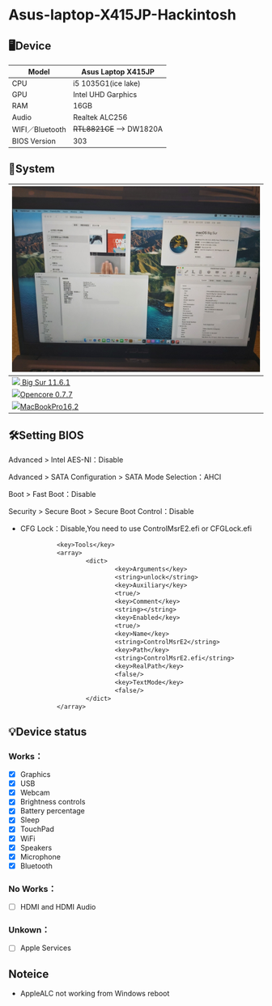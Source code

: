# Asus-laptop-X415JP-Hackintosh

## 🖥️Device
| Model | Asus Laptop X415JP |
|------------|-------------------------------|
| CPU | i5 1035G1(ice lake) |
| GPU | Intel UHD Garphics |
| RAM | 16GB |
| Audio | Realtek ALC256 |
| WIFI／Bluetooth | ~~RTL8821CE~~ --> DW1820A |
| BIOS Version | 303 |

## 📀System

| ![alt text](Hackintosh-X415JP.jpg) |
|------------|
| <a href="https://support.apple.com/zh-tw/HT211896"><img src="https://is4-ssl.mzstatic.com/image/thumb/Purple124/v4/09/59/3d/09593d0e-188a-77eb-4c38-ca40bedd5cff/ProductPageIcon.png/460x0w.webp" height="32px"/> Big Sur 11.6.1 |
| <a href="https://github.com/acidanthera/OpenCorePkg/releases/tag/0.7.7"><img src="https://raw.githubusercontent.com/acidanthera/OpenCorePkg/master/Docs/Logos/LogoApprox.svg" height="34px"/>Opencore 0.7.7 |
| <a href="https://dortania.github.io/OpenCore-Install-Guide/extras/smbios-support.html#how-to-decide"><img src="https://aux.iconspalace.com/uploads/imac-icon-256.png" height="30px"/>MacBookPro16,2 | 

## 🛠️Setting BIOS
Advanced > Intel AES-NI：Disable

Advanced > SATA Configuration > SATA Mode Selection：AHCI

Boot > Fast Boot：Disable

Security > Secure Boot > Secure Boot Control：Disable

- CFG Lock：Disable,You need to use ControlMsrE2.efi or CFGLock.efi

                <key>Tools</key>
                <array>
                        <dict>
                                <key>Arguments</key>
                                <string>unlock</string>
                                <key>Auxiliary</key>
                                <true/>
                                <key>Comment</key>
                                <string></string>
                                <key>Enabled</key>
                                <true/>
                                <key>Name</key>
                                <string>ControlMsrE2</string>
                                <key>Path</key>
                                <string>ControlMsrE2.efi</string>
                                <key>RealPath</key>
                                <false/>
                                <key>TextMode</key>
                                <false/>
                        </dict>
                </array>
## 💡Device status
### Works：
- [x] Graphics
- [x] USB
- [x] Webcam
- [x] Brightness controls
- [x] Battery percentage
- [x] Sleep
- [x] TouchPad
- [x] WiFi
- [x] Speakers
- [x] Microphone
- [x] Bluetooth
### No Works：
- [ ] HDMI and HDMI Audio
### Unkown：
- [ ] Apple Services
## Noteice
- AppleALC not working from Windows reboot

